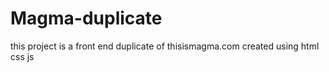 # Magma-duplicate
this project is a front end duplicate of thisismagma.com created using html css js
